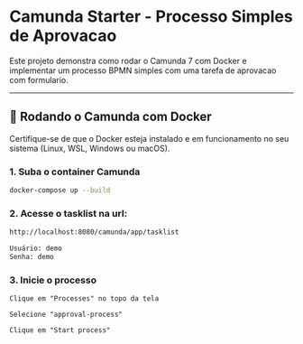 # Camunda Starter - Processo Simples de Aprovacao

Este projeto demonstra como rodar o Camunda 7 com Docker e implementar um processo BPMN simples com uma tarefa de aprovacao com formulario.

---

## 🐳 Rodando o Camunda com Docker

Certifique-se de que o Docker esteja instalado e em funcionamento no seu sistema (Linux, WSL, Windows ou macOS).

### 1. Suba o container Camunda

```bash
docker-compose up --build
```

### 2. Acesse o tasklist na url:
```bash
http://localhost:8080/camunda/app/tasklist

Usuário: demo
Senha: demo
```

### 3. Inicie o processo

    Clique em "Processes" no topo da tela

    Selecione "approval-process"

    Clique em "Start process"